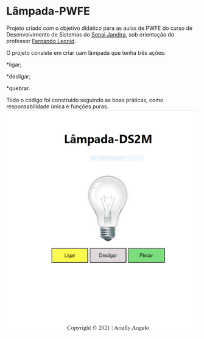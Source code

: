 # Lâmpada-PWFE

Projeto criado com o objetivo didático para as aulas de PWFE do curso de Desenvolvimento de Sistemas do [Senai Jandira](https://jandira.sp.senai.br/), sob orientação do professor [Fernando Leonid](https://github.com/FernandoLeonid). 

O projeto consiste em criar uam lâmpada que tenha três ações:

*ligar;

*desligar;

*quebrar.

Todo o código foi construido seguindo as boas práticas, como responsabilidade única e funções puras.
![](img/lampada2.PNG) 


